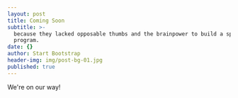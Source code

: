 ```yaml
---
layout: post
title: Coming Soon
subtitle: >-
  because they lacked opposable thumbs and the brainpower to build a space
  program.
date: {}
author: Start Bootstrap
header-img: img/post-bg-01.jpg
published: true
---
```

<p>We're on our way!</p>